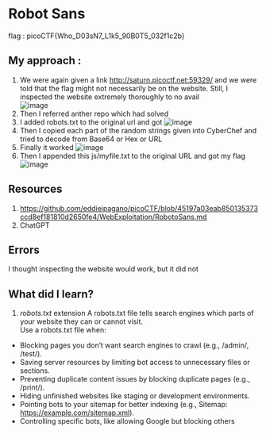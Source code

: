# Robot Sans

flag : picoCTF{Who_D03sN7_L1k5_90B0T5_032f1c2b}

## My approach :
1. We were again given a link http://saturn.picoctf.net:59329/ and we were told that the flag might not necessarily be on the website. Still, I inspected the website extremely thoroughly to no avail           
![image](https://github.com/user-attachments/assets/f9f0de3e-994b-45dc-9cfc-c9ec4d2ba77a)                                   
2. Then I referred anther repo which had solved
3. I added robots.txt to the original url and got
   ![image](https://github.com/user-attachments/assets/5d3bbdae-5106-4c0f-9a45-7dc076ece4e8)
4. Then I copied each part of the random strings given into CyberChef and tried to decode from Base64 or Hex or URL
5. Finally it worked
   ![image](https://github.com/user-attachments/assets/1a3cd23e-2081-4a90-9fc2-c518c4b15234)
6. Then I appended this js/myfile.txt to the original URL and got my flag
   ![image](https://github.com/user-attachments/assets/46d0d940-40d2-42b4-94dc-e8b089a0ddeb)


## Resources
1. https://github.com/eddiejpagano/picoCTF/blob/45197a03eab850135373ccd8ef181810d2650fe4/WebExploitation/RobotoSans.md
2. ChatGPT

## Errors
I thought inspecting the website would work, but it did not

## What did I learn?
1. *robots.txt* extension
   A robots.txt file tells search engines which parts of your website they can or cannot visit.               
   Use a robots.txt file when:
- Blocking pages you don’t want search engines to crawl (e.g., /admin/, /test/).
- Saving server resources by limiting bot access to unnecessary files or sections.
- Preventing duplicate content issues by blocking duplicate pages (e.g., /print/).
- Hiding unfinished websites like staging or development environments.
- Pointing bots to your sitemap for better indexing (e.g., Sitemap: https://example.com/sitemap.xml).
- Controlling specific bots, like allowing Google but blocking others



